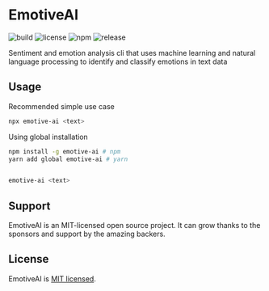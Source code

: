 # EmotiveAI

![build](https://github.com/iamando/emotive-ai/workflows/build/badge.svg)
![license](https://img.shields.io/github/license/iamando/emotive-ai?color=success)
![npm](https://img.shields.io/npm/v/emotive-ai)
![release](https://img.shields.io/github/release-date/iamando/emotive-ai)

Sentiment and emotion analysis cli that uses machine learning and natural language processing to identify and classify emotions in text data

## Usage

Recommended simple use case

```bash
npx emotive-ai <text>
```

Using global installation

```bash
npm install -g emotive-ai # npm
yarn add global emotive-ai # yarn


emotive-ai <text>
```

## Support

EmotiveAI is an MIT-licensed open source project. It can grow thanks to the sponsors and support by the amazing backers.

## License

EmotiveAI is [MIT licensed](LICENSE).
